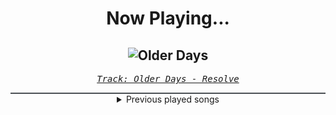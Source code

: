 <div align="center"> 
<h1>Now Playing...</h1>

![Older Days](https://i.scdn.co/image/ab67616d00001e02fc2a5cee3aa46a7d5ed83640)
--
_<samp><a href="https://open.spotify.com/track/0g2z3IBa7yePMMsQP68RCi">Track: Older Days - Resolve</a></samp>_

<div style="border: 1px #4B5054 solid"></div>
<details>
  <summary>
    Previous played songs
  </summary>
  <table>
    <thead>
      <tr>
        <th>
          Artist
        </th>
        <th>
          Song
        </th>
        <th>
          Link
        </th>
      </tr>
    </thead>
    <tbody>
      <tr><td>Resolve</td><td>Older Days</td><td><a href="https://open.spotify.com/track/0g2z3IBa7yePMMsQP68RCi">https://open.spotify.com/track/0g2z3IBa7yePMMsQP68RCi</a></td></tr><tr><td>Resolve</td><td>Death Awaits</td><td><a href="https://open.spotify.com/track/4is7qbTZWLTZGGGEF42w3M">https://open.spotify.com/track/4is7qbTZWLTZGGGEF42w3M</a></td></tr><tr><td>Resolve</td><td>Human</td><td><a href="https://open.spotify.com/track/3NCs2vpB79QBHkjcFP1NgW">https://open.spotify.com/track/3NCs2vpB79QBHkjcFP1NgW</a></td></tr><tr><td>Citizen Soldier</td><td>Comparison</td><td><a href="https://open.spotify.com/track/0jTCsLlpv3mkiceVBMsTnP">https://open.spotify.com/track/0jTCsLlpv3mkiceVBMsTnP</a></td></tr><tr><td>Honey Revenge</td><td>Airhead</td><td><a href="https://open.spotify.com/track/5inDa524Pc1x4NJmyrZ5pp">https://open.spotify.com/track/5inDa524Pc1x4NJmyrZ5pp</a></td></tr><tr><td>Honey Revenge</td><td>Airhead</td><td><a href="https://open.spotify.com/track/5inDa524Pc1x4NJmyrZ5pp">https://open.spotify.com/track/5inDa524Pc1x4NJmyrZ5pp</a></td></tr><tr><td>Red</td><td>Cold World</td><td><a href="https://open.spotify.com/track/1afLwyqQ2YOWCIycijrBOu">https://open.spotify.com/track/1afLwyqQ2YOWCIycijrBOu</a></td></tr><tr><td>Orbit Culture</td><td>Descent</td><td><a href="https://open.spotify.com/track/46IwawpHVB7462bMZ10Wzf">https://open.spotify.com/track/46IwawpHVB7462bMZ10Wzf</a></td></tr><tr><td>Resolve</td><td>Older Days</td><td><a href="https://open.spotify.com/track/3DjsiMycLUIbFsSz7hKndD">https://open.spotify.com/track/3DjsiMycLUIbFsSz7hKndD</a></td></tr><tr><td>Heavysaurus</td><td>Kaugummi ist mega!</td><td><a href="https://open.spotify.com/track/5vUEVVoVhN1sP60GBvlOEr">https://open.spotify.com/track/5vUEVVoVhN1sP60GBvlOEr</a></td></tr><tr><td>Shiro SAGISU</td><td>"Cometh the hour" Pt. A_Opus1</td><td><a href="https://open.spotify.com/track/57NqUiUOWob9xchfsTyHm0">https://open.spotify.com/track/57NqUiUOWob9xchfsTyHm0</a></td></tr><tr><td>Secession Studios</td><td>Vindication</td><td><a href="https://open.spotify.com/track/6uzDtjmZs0LKAf9ERXgh2o">https://open.spotify.com/track/6uzDtjmZs0LKAf9ERXgh2o</a></td></tr><tr><td>Secession Studios</td><td>Darkness of Light</td><td><a href="https://open.spotify.com/track/0jSqNTbccOx2xvOWLa0YKm">https://open.spotify.com/track/0jSqNTbccOx2xvOWLa0YKm</a></td></tr><tr><td>Jo Blankenburg</td><td>Lords of Arkhmar</td><td><a href="https://open.spotify.com/track/1zMzZriPUCfAzs5xzauIwW">https://open.spotify.com/track/1zMzZriPUCfAzs5xzauIwW</a></td></tr><tr><td>Elephant Music</td><td>Eradication</td><td><a href="https://open.spotify.com/track/3tjPXdWIyxA9F4QQUKmlX8">https://open.spotify.com/track/3tjPXdWIyxA9F4QQUKmlX8</a></td></tr><tr><td>Epikus</td><td>Immovable Object</td><td><a href="https://open.spotify.com/track/6qgMXgSkrlwQ72FoEYUPZd">https://open.spotify.com/track/6qgMXgSkrlwQ72FoEYUPZd</a></td></tr><tr><td>Epikus</td><td>How the Mighty Have Fallen</td><td><a href="https://open.spotify.com/track/1VJVZ1aUzlrNia2bAGA8UQ">https://open.spotify.com/track/1VJVZ1aUzlrNia2bAGA8UQ</a></td></tr><tr><td>Colossal Trailer Music</td><td>Sentenced to Death</td><td><a href="https://open.spotify.com/track/2Sf5CIFAkParezgmDvmqP3">https://open.spotify.com/track/2Sf5CIFAkParezgmDvmqP3</a></td></tr><tr><td>Tom Player</td><td>Takedown</td><td><a href="https://open.spotify.com/track/1ds491XMimCkGknZArOHnJ">https://open.spotify.com/track/1ds491XMimCkGknZArOHnJ</a></td></tr><tr><td>Tom Player</td><td>AXIS</td><td><a href="https://open.spotify.com/track/6KeOEwkUlvBN2mF5Hv10wa">https://open.spotify.com/track/6KeOEwkUlvBN2mF5Hv10wa</a></td></tr>
    </tbody>
  </table>
</details>

</div>
